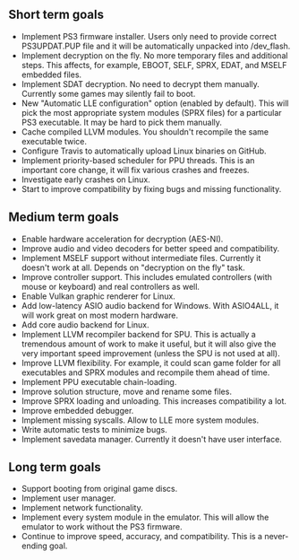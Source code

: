 ## Short term goals
* Implement PS3 firmware installer. Users only need to provide correct PS3UPDAT.PUP file and it will be automatically unpacked into /dev_flash.
* Implement decryption on the fly. No more temporary files and additional steps. This affects, for example, EBOOT, SELF, SPRX, EDAT, and MSELF embedded files.
* Implement SDAT decryption. No need to decrypt them manually. Currently some games may silently fail to boot.
* New "Automatic LLE configuration" option (enabled by default). This will pick the most appropriate system modules (SPRX files) for a particular PS3 executable. It may be hard to pick them manually.
* Cache compiled LLVM modules. You shouldn't recompile the same executable twice.
* Configure Travis to automatically upload Linux binaries on GitHub.
* Implement priority-based scheduler for PPU threads. This is an important core change, it will fix various crashes and freezes.
* Investigate early crashes on Linux.
* Start to improve compatibility by fixing bugs and missing functionality.

## Medium term goals
* Enable hardware acceleration for decryption (AES-NI).
* Improve audio and video decoders for better speed and compatibility.
* Implement MSELF support without intermediate files. Currently it doesn't work at all. Depends on "decryption on the fly" task.
* Improve controller support. This includes emulated controllers (with mouse or keyboard) and real controllers as well.
* Enable Vulkan graphic renderer for Linux.
* Add low-latency ASIO audio backend for Windows. With ASIO4ALL, it will work great on most modern hardware.
* Add core audio backend for Linux.
* Implement LLVM recompiler backend for SPU. This is actually a tremendous amount of work to make it useful, but it will also give the very important speed improvement (unless the SPU is not used at all).
* Improve LLVM flexibility. For example, it could scan game folder for all executables and SPRX modules and recompile them ahead of time.
* Implement PPU executable chain-loading.
* Improve solution structure, move and rename some files.
* Improve SPRX loading and unloading. This increases compatibility a lot.
* Improve embedded debugger.
* Implement missing syscalls. Allow to LLE more system modules.
* Write automatic tests to minimize bugs.
* Implement savedata manager. Currently it doesn't have user interface.

## Long term goals
* Support booting from original game discs.
* Implement user manager.
* Implement network functionality.
* Implement every system module in the emulator. This will allow the emulator to work without the PS3 firmware.
* Continue to improve speed, accuracy, and compatibility. This is a never-ending goal.